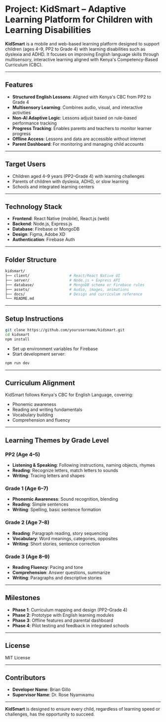 # Project: KidSmart – Adaptive Learning Platform for Children with Learning Disabilities

**KidSmart** is a mobile and web-based learning platform designed to support children (ages 4–9, PP2 to Grade 4) with learning disabilities such as dyslexia and ADHD. It focuses on improving English language skills through multisensory, interactive learning aligned with Kenya's Competency-Based Curriculum (CBC).

---

## Features
- **Structured English Lessons**: Aligned with Kenya's CBC from PP2 to Grade 4
- **Multisensory Learning**: Combines audio, visual, and interactive activities
- **Non-AI Adaptive Logic**: Lessons adjust based on rule-based performance tracking
- **Progress Tracking**: Enables parents and teachers to monitor learner progress
- **Offline Access**: Lessons and data are accessible without internet
- **Parent Dashboard**: For monitoring and managing child accounts

---

## Target Users
- Children aged 4–9 years (PP2–Grade 4) with learning challenges
- Parents of children with dyslexia, ADHD, or slow learning
- Schools and integrated learning centers

---

## Technology Stack
- **Frontend**: React Native (mobile), React.js (web)
- **Backend**: Node.js, Express.js
- **Database**: Firebase or MongoDB
- **Design**: Figma, Adobe XD
- **Authentication**: Firebase Auth

---

## Folder Structure
```bash
kidsmart/
├── client/                  # React/React Native UI
├── server/                  # Node.js + Express API
├── database/                # MongoDB schema or Firebase rules
├── assets/                  # Audio, images, animations
├── docs/                    # Design and curriculum reference
└── README.md
```

---

## Setup Instructions
```bash
git clone https://github.com/yourusername/kidsmart.git
cd kidsmart
npm install
```
- Set up environment variables for Firebase
- Start development server:
```bash
npm run dev
```

---

## Curriculum Alignment
KidSmart follows Kenya's CBC for English Language, covering:
- Phonemic awareness
- Reading and writing fundamentals
- Vocabulary building
- Comprehension and fluency

---

## Learning Themes by Grade Level

### PP2 (Age 4–5)
- **Listening & Speaking**: Following instructions, naming objects, rhymes
- **Reading**: Recognize letters, match letters to sounds
- **Writing**: Tracing letters and shapes

### Grade 1 (Age 6–7)
- **Phonemic Awareness**: Sound recognition, blending
- **Reading**: Simple sentences
- **Writing**: Spelling, basic sentence formation

### Grade 2 (Age 7–8)
- **Reading**: Paragraph reading, story sequencing
- **Vocabulary**: Word meanings, categories, opposites
- **Writing**: Short stories, sentence correction

### Grade 3 (Age 8–9)
- **Reading Fluency**: Pacing and tone
- **Comprehension**: Answer questions, summarize
- **Writing**: Paragraphs and descriptive stories

---

## Milestones
- **Phase 1**: Curriculum mapping and design (PP2–Grade 4)
- **Phase 2**: Prototype with English learning modules
- **Phase 3**: Offline features and parental dashboard
- **Phase 4**: Pilot testing and feedback in integrated schools

---

## License
MIT License

---

## Contributors
- **Developer Name**: Brian Gillo
- **Supervisor Name**: Dr. Rose Nyamwamu

---

**KidSmart** is designed to ensure every child, regardless of learning speed or challenges, has the opportunity to succeed.
